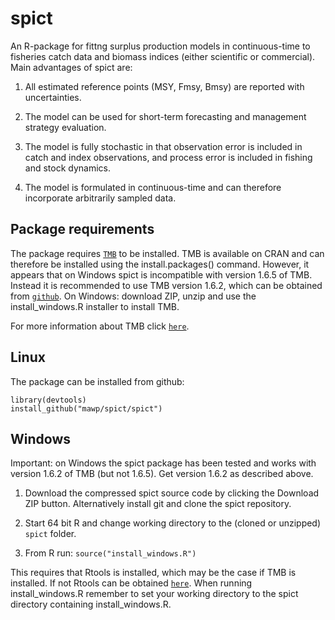 spict
=====

An R-package for fittng surplus production models in continuous-time to fisheries catch data and biomass indices (either scientific or commercial). Main advantages of spict are:

1. All estimated reference points (MSY, Fmsy, Bmsy) are reported with uncertainties.

2. The model can be used for short-term forecasting and management strategy evaluation.

3. The model is fully stochastic in that observation error is included in catch and index observations, and process error is included in fishing and stock dynamics.

4. The model is formulated in continuous-time and can therefore incorporate arbitrarily sampled data.

## Package requirements

The package requires [`TMB`](http://www.tmb-project.org) to be installed. TMB is available on CRAN and can therefore be installed using the install.packages() command. However, it appears that on Windows spict is incompatible with version 1.6.5 of TMB. Instead it is recommended to use TMB version 1.6.2, which can be obtained from [`github`](https://github.com/kaskr/adcomp/tree/v1.6.2). On Windows: download ZIP, unzip and use the install_windows.R installer to install TMB.

For more information about TMB click [`here`](https://github.com/kaskr/adcomp).

## Linux

The package can be installed from github:

```
library(devtools)
install_github("mawp/spict/spict")
```

Windows
-------
Important: on Windows the spict package has been tested and works with version 1.6.2 of TMB (but not 1.6.5). Get version 1.6.2 as described above.

1. Download the compressed spict source code by clicking the Download ZIP button. Alternatively install git and clone the spict repository.

2. Start 64 bit R and change working directory to the (cloned or unzipped) ```spict``` folder.

3. From R run: ```source("install_windows.R")```

This requires that Rtools is installed, which may be the case if TMB is installed. If not Rtools can be obtained [`here`](https://cran.r-project.org/bin/windows/Rtools/). When running install_windows.R remember to set your working directory to the spict directory containing install_windows.R. 